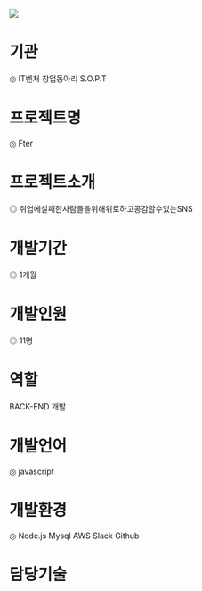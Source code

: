 ![](https://s3.ap-northeast-2.amazonaws.com/mygit01/Fter2.png)

# 기관
◎ IT벤처 창업동아리 S.O.P.T
# 프로젝트명
◎ Fter
# 프로젝트소개
◎ 취업에실패한사람들을위해위로하고공감할수있는SNS
# 개발기간
◎ 1개월
# 개발인원
◎ 11명
# 역할
BACK-END 개발
# 개발언어
◎ javascript
# 개발환경
◎ Node.js Mysql AWS Slack Github
# 담당기술
